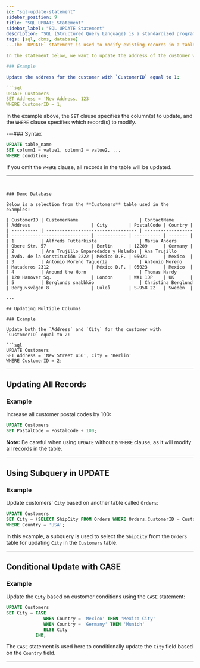 ```yaml
---
id: "sql-update-statement"
sidebar_position: 9
title: "SQL UPDATE Statement"
sidebar_label: "SQL UPDATE Statement"
description: "SQL (Structured Query Language) is a standardized programming language for managing and manipulating relational databases."
tags: [sql, dbms, database]
---The `UPDATE` statement is used to modify existing records in a table. You can update specific records using the `WHERE` clause, or update all records in a table.

In the statement below, we want to update the address of the customer with `CustomerID` 1.

### Example

Update the address for the customer with `CustomerID` equal to 1:

```sql
UPDATE Customers
SET Address = 'New Address, 123'
WHERE CustomerID = 1;
```

In the example above, the `SET` clause specifies the column(s) to update, and the `WHERE` clause specifies which record(s) to modify.

---### Syntax

```sql
UPDATE table_name
SET column1 = value1, column2 = value2, ...
WHERE condition;
```

If you omit the `WHERE` clause, all records in the table will be updated.

---
```


### Demo Database

Below is a selection from the **Customers** table used in the examples:

| CustomerID | CustomerName                       | ContactName        | Address                       | City        | PostalCode | Country |
| ---------- | ---------------------------------- | ------------------ | ----------------------------- | ----------- | ---------- | ------- |
| 1          | Alfreds Futterkiste                | Maria Anders       | Obere Str. 57                 | Berlin      | 12209      | Germany |
| 2          | Ana Trujillo Emparedados y Helados | Ana Trujillo       | Avda. de la Constitución 2222 | México D.F. | 05021      | Mexico  |
| 3          | Antonio Moreno Taquería            | Antonio Moreno     | Mataderos 2312                | México D.F. | 05023      | Mexico  |
| 4          | Around the Horn                    | Thomas Hardy       | 120 Hanover Sq.               | London      | WA1 1DP    | UK      |
| 5          | Berglunds snabbköp                 | Christina Berglund | Berguvsvägen 8                | Luleå       | S-958 22   | Sweden  |

---

## Updating Multiple Columns

### Example

Update both the `Address` and `City` for the customer with `CustomerID` equal to 2:

```sql
UPDATE Customers
SET Address = 'New Street 456', City = 'Berlin'
WHERE CustomerID = 2;
```

---

## Updating All Records

### Example

Increase all customer postal codes by 100:

```sql
UPDATE Customers
SET PostalCode = PostalCode + 100;
```

**Note:** Be careful when using `UPDATE` without a `WHERE` clause, as it will modify all records in the table.

---

## Using Subquery in UPDATE

### Example

Update customers’ `City` based on another table called `Orders`:

```sql
UPDATE Customers
SET City = (SELECT ShipCity FROM Orders WHERE Orders.CustomerID = Customers.CustomerID)
WHERE Country = 'USA';
```

In this example, a subquery is used to select the `ShipCity` from the `Orders` table for updating `City` in the `Customers` table.

---

## Conditional Update with CASE

### Example

Update the `City` based on customer conditions using the `CASE` statement:

```sql
UPDATE Customers
SET City = CASE
              WHEN Country = 'Mexico' THEN 'Mexico City'
              WHEN Country = 'Germany' THEN 'Munich'
              ELSE City
           END;
```

The `CASE` statement is used here to conditionally update the `City` field based on the `Country` field.

---
